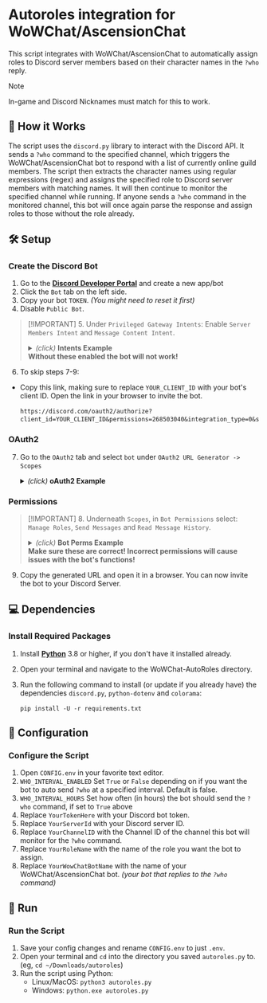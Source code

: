 # Autoroles integration for WoWChat/AscensionChat

This script integrates with WoWChat/AscensionChat to automatically assign roles to Discord server members based on their character names in the `?who` reply.

> [!NOTE]
> In-game and Discord Nicknames must match for this to work.

## 📖 How it Works

The script uses the `discord.py` library to interact with the Discord API. It sends a `?who` command to the specified channel, which triggers the WoWChat/AscensionChat bot to respond with a list of currently online guild members. The script then extracts the character names using regular expressions (regex) and assigns the specified role to Discord server members with matching names. It will then continue to monitor the specified channel while running. If anyone sends a `?who` command in the monitored channel, this bot will once again parse the response and assign roles to those without the role already.

## 🛠️ Setup

### Create the Discord Bot

1. Go to the [**Discord Developer Portal**](https://discord.com/developers/applications) and create a new app/bot
2. Click the `Bot` tab on the left side.
3. Copy your bot `TOKEN`. _(You might need to reset it first)_
4. Disable `Public Bot`.

> [!IMPORTANT] 5. Under `Privileged Gateway Intents`: Enable `Server Members Intent` and `Message Content Intent`.
> <br>
>
>   <details>
>   <summary><i>(click)</i> <b>Intents Example</b></summary>
>   <img src="images/1_intents.png" width="800"/>
>   </details>
> <b>Without these enabled the bot will not work!</b>

6. To skip steps 7-9:

- Copy this link, making sure to replace `YOUR_CLIENT_ID` with your bot's client ID. Open the link in your browser to invite the bot.

  ```https
  https://discord.com/oauth2/authorize?client_id=YOUR_CLIENT_ID&permissions=268503040&integration_type=0&scope=bot
  ```

### OAuth2

7. Go to the `OAuth2` tab and select `bot` under `OAuth2 URL Generator -> Scopes`

   <details>
   <summary><i>(click)</i> <b>oAuth2 Example</b></summary>
   <img src="images/2_oAuthGen.png" width="650"/>
   </details>

### Permissions

> [!IMPORTANT] 8. Underneath `Scopes`, in `Bot Permissions` select: `Manage Roles`, `Send Messages` and `Read Message History`.
> <br>
>
>   <details>
>   <summary><i>(click)</i> <b>Bot Perms Example</b></summary>
>   <img src="images/3_bot_perms.png" width="650"/>
>   </details>
> <b>Make sure these are correct! Incorrect permissions will cause issues with the bot's functions!</b>

9. Copy the generated URL and open it in a browser. You can now invite the bot to your Discord Server.

## 💻 Dependencies

### Install Required Packages

1. Install [**Python**](https://www.python.org/downloads/) 3.8 or higher, if you don't have it installed already.
2. Open your terminal and navigate to the WoWChat-AutoRoles directory.
3. Run the following command to install (or update if you already have) the dependencies `discord.py`, `python-dotenv` and `colorama`:

   ```terminal
   pip install -U -r requirements.txt
   ```

## 🔧 Configuration

### Configure the Script

1. Open `CONFIG.env` in your favorite text editor.
2. `WHO_INTERVAL_ENABLED` Set `True` or `False` depending on if you want the bot to auto send `?who` at a specified interval. Default is false.
3. `WHO_INTERVAL_HOURS` Set how often (in hours) the bot should send the `?who` command, if set to `True` above
4. Replace `YourTokenHere` with your Discord bot token.
5. Replace `YourServerId` with your Discord server ID.
6. Replace `YourChannelID` with the Channel ID of the channel this bot will monitor for the `?who` command.
7. Replace `YourRoleName` with the name of the role you want the bot to assign.
8. Replace `YourWowChatBotName` with the name of your WoWChat/AscensionChat bot. _(your bot that replies to the `?who` command)_

## 🚀 Run

### Run the Script

1. Save your config changes and rename `CONFIG.env` to just `.env`.
2. Open your terminal and `cd` into the directory you saved `autoroles.py` to. (eg, `cd ~/Downloads/autoroles`)
3. Run the script using Python:
   - Linux/MacOS: `python3 autoroles.py`
   - Windows: `python.exe autoroles.py`
